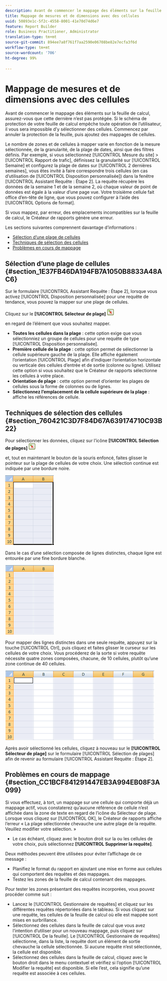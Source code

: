 ```yaml
---
description: Avant de commencer le mappage des éléments sur la feuille de calcul, assurez-vous que cette dernière n’est pas protégée. Si le schéma de protection de votre feuille de calcul empêche toute opération de l’utilisateur, il vous sera impossible d’y sélectionner des cellules. Commencez par annuler la protection de la feuille, puis ajoutez des mappages de cellules.
title: Mappage de mesures et de dimensions avec des cellules
uuid: 50893e1c-5f2c-4558-8001-41e70d74d6e7
feature: Report Builder
role: Business Practitioner, Administrator
translation-type: tm+mt
source-git-commit: 894ee7a8f761f7aa2590e06708be82e7ecfa3f6d
workflow-type: tm+mt
source-wordcount: '706'
ht-degree: 99%

---
```



# Mappage de mesures et de dimensions avec des cellules

Avant de commencer le mappage des éléments sur la feuille de calcul, assurez-vous que cette dernière n’est pas protégée. Si le schéma de protection de votre feuille de calcul empêche toute opération de l’utilisateur, il vous sera impossible d’y sélectionner des cellules. Commencez par annuler la protection de la feuille, puis ajoutez des mappages de cellules.

Le nombre de zones et de cellules à mapper varie en fonction de la mesure sélectionnée, de la granularité, de la plage de dates, ainsi que des filtres définis. Par exemple, si vous sélectionnez [!UICONTROL Mesure du site] > [!UICONTROL Rapport de trafic], définissez la granularité sur [!UICONTROL Semaine] et configurez la plage de dates sur [!UICONTROL 2 dernières semaines], vous êtes invité à faire correspondre trois cellules (en cas d’utilisation de [!UICONTROL Disposition personnalisée]) dans la fenêtre [!UICONTROL Assistant Requête : Étape 2]. La requête récupère les données de la semaine 1 et de la semaine 2, où chaque valeur de point de données est égale à la valeur d’une page vue. Votre troisième cellule fait office d’en-tête de ligne, que vous pouvez configurer à l’aide des [!UICONTROL Options de format].

Si vous mappez, par erreur, des emplacements incompatibles sur la feuille de calcul, le Créateur de rapports génère une erreur.

Les sections suivantes comprennent davantage d’informations :

* [Sélection d’une plage de cellules ](/help/analyze/report-builder/layout/map-metrics-and-dimensions-to-cells.md#section_1E37FB46DA194FB7A1050B8833A48AC6)
* [Techniques de sélection des cellules ](/help/analyze/report-builder/layout/map-metrics-and-dimensions-to-cells.md#section_760421C3D7F84D67A639174710C93B22)
* [Problèmes en cours de mappage ](/help/analyze/report-builder/layout/map-metrics-and-dimensions-to-cells.md#section_CC1BCF841291447EB3A994EB08F3A099)

## Sélection d’une plage de cellules {#section_1E37FB46DA194FB7A1050B8833A48AC6}

Sur le formulaire [!UICONTROL Assistant Requête : Étape 2], lorsque vous activez [!UICONTROL Disposition personnalisée] pour une requête de tendance, vous pouvez la mapper sur une plage de cellules.

Cliquez sur le **[!UICONTROL Sélecteur de plage]** ![select_cell_icon.png](assets/select_cell_icon.png)

en regard de l’élément que vous souhaitez mapper.

* **Toutes les cellules dans la plage** : cette option exige que vous sélectionniez un groupe de cellules pour une requête de type [!UICONTROL Disposition personnalisée].
* **Première cellule de la plage** : cette option permet de sélectionner la cellule supérieure gauche de la plage. Elle affiche également l’orientation [!UICONTROL Plage] afin d’indiquer l’orientation horizontale ou verticale des cellules d’entrée et de sortie (colonne ou ligne). Utilisez cette option si vous souhaitez que le Créateur de rapports sélectionne les cellules à votre place.
* **Orientation de plage** : cette option permet d’orienter les plages de cellules sous la forme de colonnes ou de lignes.
* **Sélectionnez l’emplacement de la cellule supérieure de la plage** : affiche les références de cellule.

## Techniques de sélection des cellules {#section_760421C3D7F84D67A639174710C93B22}

Pour sélectionner les données, cliquez sur l’icône **[!UICONTROL Sélection de plages]** ![select_cell_icon.png](assets/select_cell_icon.png)

et, tout en maintenant le bouton de la souris enfoncé, faites glisser le pointeur sur la plage de cellules de votre choix. Une sélection continue est indiquée par une bordure noire.

![](assets/twenty_cells.gif)

Dans le cas d’une sélection composée de lignes distinctes, chaque ligne est entourée par une fine bordure blanche.

![](assets/twoXten_cells_highlighted.gif)

Pour mapper des lignes distinctes dans une seule requête, appuyez sur la touche [!UICONTROL Ctrl], puis cliquez et faites glisser le curseur sur les cellules de votre choix. Vous procéderez de la sorte si votre requête nécessite quatre zones composées, chacune, de 10 cellules, plutôt qu’une zone continue de 40 cellules.

![](assets/map4.png)

Après avoir sélectionné les cellules, cliquez à nouveau sur le **[!UICONTROL Sélecteur de plage]** sur le formulaire [!UICONTROL Sélection de plages] afin de revenir au formulaire [!UICONTROL Assistant Requête : Étape 2].

## Problèmes en cours de mappage {#section_CC1BCF841291447EB3A994EB08F3A099}

Si vous effectuez, à tort, un mappage sur une cellule qui comporte déjà un mappage actif, vous constaterez qu’aucune référence de cellule n’est affichée dans la zone de texte en regard de l’icône du Sélecteur de plage. Lorsque vous cliquez sur [!UICONTROL OK], le Créateur de rapports affiche l’erreur « La plage sélectionnée chevauche une autre plage de la requête. Veuillez modifier votre sélection. »

* Le cas échéant, cliquez avec le bouton droit sur la ou les cellules de votre choix, puis sélectionnez **[!UICONTROL Supprimer la requête]**.

Deux méthodes peuvent être utilisées pour éviter l’affichage de ce message :

* Planifiez le format du rapport en ajoutant une mise en forme aux cellules qui comportent des requêtes et des mappages.
* Testez les zones de la feuille de calcul contenant des mappages.

Pour tester les zones présentant des requêtes incorporées, vous pouvez procéder comme suit :

* Lancez le [!UICONTROL Gestionnaire de requêtes] et cliquez sur les différentes requêtes répertoriées dans le tableau. Si vous cliquez sur une requête, les cellules de la feuille de calcul où elle est mappée sont mises en surbrillance.
* Sélectionnez des cellules dans la feuille de calcul que vous avez l’intention d’utiliser pour un nouveau mappage, puis cliquez sur [!UICONTROL De la feuille]. Le [!UICONTROL Gestionnaire de requêtes] sélectionne, dans la liste, la requête dont un élément de sortie chevauche la cellule sélectionnée. Si aucune requête n’est sélectionnée, la cellule est disponible.
* Sélectionnez des cellules dans la feuille de calcul, cliquez avec le bouton droit dans le menu contextuel et vérifiez si l’option [!UICONTROL Modifier la requête] est disponible. Si elle l’est, cela signifie qu’une requête est associée à ces cellules.
